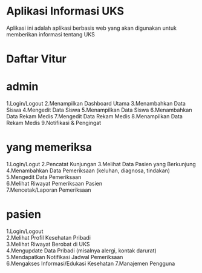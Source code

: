 # Aplikasi Informasi UKS
Aplikasi ini adalah aplikasi berbasis web yang akan digunakan untuk memberikan informasi tentang UKS

# Daftar Vitur
# admin
1.Login/Logout
2.Menampilkan Dashboard Utama
3.Menambahkan Data Siswa
4.Mengedit Data Siswa
5.Menampilkan Data Siswa
6.Menambahkan Data Rekam Medis
7.Mengedit Data Rekam Medis
8.Menampilkan Data Rekam Medis
9.Notifikasi & Pengingat

# yang memeriksa
1.Login/Logut
2.Pencatat Kunjungan
3.Melihat Data Pasien yang Berkunjung 
4.Menambahkan Data Pemeriksaan (keluhan, diagnosa, tindakan) 
5.Mengedit Data Pemeriksaan  
6.Melihat Riwayat Pemeriksaan Pasien  
7.Mencetak/Laporan Pemeriksaan  

# pasien
1.Login/Logout  
2.Melihat Profil Kesehatan Pribadi  
3.Melihat Riwayat Berobat di UKS  
4.Mengupdate Data Pribadi (misalnya alergi, kontak darurat)  
5.Mendapatkan Notifikasi Jadwal Pemeriksaan  
6.Mengakses Informasi/Edukasi Kesehatan
7.Manajemen Pengguna




